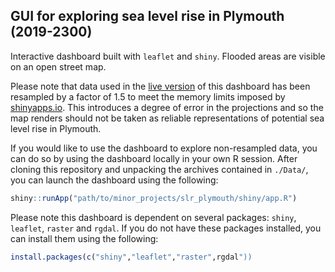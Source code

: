 ## GUI for exploring sea level rise in Plymouth (2019-2300)

Interactive dashboard built with `leaflet` and `shiny`. Flooded areas are visible on an open street map.

Please note that data used in the [live version](https://z-lab.shinyapps.io/slrvis/) of this dashboard has been resampled by a factor of 1.5 to meet the memory limits imposed by [shinyapps.io](https://www.shinyapps.io/). This introduces a degree of error in the projections and so the map renders should not be taken as reliable representations of potential sea level rise in Plymouth.

If you would like to use the dashboard to explore non-resampled data, you can do so by using the dashboard locally in your own R session. After cloning this repository and unpacking the archives contained in `./Data/`, you can launch the dashboard using the following:

``` r
shiny::runApp("path/to/minor_projects/slr_plymouth/shiny/app.R")
```

Please note this dashboard is dependent on several packages: `shiny`, `leaflet`, `raster` and `rgdal`. If you do not have these packages installed, you can install them using the following:

``` r
install.packages(c("shiny","leaflet","raster",rgdal"))
```


